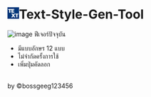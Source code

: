 # <img height=26px src="https://raw.githubusercontent.com/BoszGTec/Text-Style-Gen-Tool/main/img/icon.jpg" />Text-Style-Gen-Tool
![image](https://user-images.githubusercontent.com/95701554/147563450-1cb7a546-536c-4882-adf8-10520a1d0054.png)
ฟีเจอร์ปัจจุบัน 
+ มีแบบอักษร 12 แบบ
+ ไม่จำกัดครั้งการใช้
+ เพิ่มปุ่มคัดลอก
<br>
by ©bossgeeg123456

